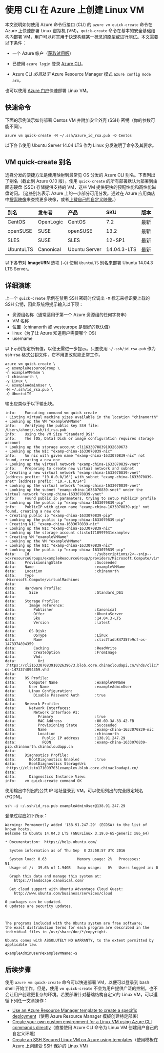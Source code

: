 <properties
   pageTitle="使用 CLI 在 Azure 上创建 Linux VM | Azure"
   description="使用 CLI 在 Azure 上创建 Linux VM。"
   services="virtual-machines-linux"
   documentationCenter=""
   authors="vlivech"
   manager="timlt"
   editor=""/>  


<tags
   ms.service="virtual-machines-linux"
   ms.devlang="NA"
   ms.topic="hero-article"
   ms.tgt_pltfrm="vm-linux"
   ms.workload="infrastructure"
   ms.date="09/08/2016"
   wacn.date=""
   ms.author="v-livech"/>  



# 使用 CLI 在 Azure 上创建 Linux VM

本文说明如何使用 Azure 命令行接口 (CLI) 的 `azure vm quick-create` 命令在 Azure 上快速部署 Linux 虚拟机 (VM)。`quick-create` 命令在基本的安全基础结构内部署 VM，用户可以将其用于快速构建某一概念的原型或进行测试。本文需要以下条件：

- 一个 Azure 帐户（[获取试用版](/pricing/1rmb-trial/)）

- 已使用 `azure login` 登录 [Azure CLI](/documentation/articles/xplat-cli-install/)。

- Azure CLI _必须处于_ Azure Resource Manager 模式 `azure config mode arm`。

也可以使用 [Azure 门户](/documentation/articles/virtual-machines-linux-quick-create-portal/)快速部署 Linux VM。

## 快速命令

下面的示例演示如何部署 Centos VM 并附加安全外壳 (SSH) 密钥（你的参数可能不同）。

    azure vm quick-create -M ~/.ssh/azure_id_rsa.pub -Q Centos

以下各节使用 Ubuntu Server 14.04 LTS 作为 Linux 分发说明了命令及其要求。

## VM quick-create 别名

选择分发的便捷方法是使用映射到最常见 OS 分发的 Azure CLI 别名。下表列出了别名（截止到 Azure 0.10 版）。使用 `quick-create` 的所有部署默认为部署到由固态硬盘 (SSD) 存储提供支持的 VM，这些 VM 提供更快的预配性能和高性能磁盘访问。（这些别名表示 Azure 上的一小部分可用分发。通过在 Azure 应用商店中[搜索映像](/documentation/articles/virtual-machines-linux-cli-ps-findimage/)来查找更多映像，或者[上载自己的自定义映像](/documentation/articles/virtual-machines-linux-create-upload-generic/)。）

| 别名 | 发布者 | 产品 | SKU | 版本 |
|:----------|:----------|:-------------|:------------|:--------|
| CentOS | OpenLogic | CentOS | 7\.2 | 最新 |
| openSUSE | SUSE | openSUSE | 13\.2 | 最新 |
| SLES | SUSE | SLES | 12-SP1 | 最新 |
| UbuntuLTS | Canonical | Ubuntu Server | 14\.04.3-LTS | 最新 |

以下各节对 **ImageURN** 选项 (`-Q`) 使用 `UbuntuLTS` 别名来部署 Ubuntu 14.04.3 LTS Server。

## 详细演练

上一个 `quick-create` 示例在禁用 SSH 密码时仅调出 `-M` 标志来标识要上载的 SSH 公钥，因此系统将提示输入以下项：

- 资源组名称（通常适用于第一个 Azure 资源组的任何字符串）
- VM 名称
- 位置（chinanorth 或 westeurope 是很好的默认值）
- linux（为了让 Azure 知道用户需要哪个 OS）
- username

以下示例指定所有值，以便无需进一步提示。只要使用 `~/.ssh/id_rsa.pub` 作为 ssh-rsa 格式公钥文件，它不用更改就能正常工作。

    azure vm quick-create \
    -g exampleResourceGroup \
    -n exampleVMName \
    -l chinanorth \
    -y Linux \
    -u exampleAdminUser \
    -M ~/.ssh/id_rsa.pub \
    -Q UbuntuLTS

输出应类似于以下输出块。

    info:    Executing command vm quick-create
    + Listing virtual machine sizes available in the location "chinanorth"
    + Looking up the VM "exampleVMName"
    info:    Verifying the public key SSH file: /Users/ahmet/.ssh/id_rsa.pub
    info:    Using the VM Size "Standard_DS1"
    info:    The [OS, Data] Disk or image configuration requires storage account
    + Looking up the storage account cli16330708391032639673
    + Looking up the NIC "examp-china-1633070839-nic"
    info:    An nic with given name "examp-china-1633070839-nic" not found, creating a new one
    + Looking up the virtual network "examp-china-1633070839-vnet"
    info:    Preparing to create new virtual network and subnet
    / Creating a new virtual network "examp-china-1633070839-vnet" [address prefix: "10.0.0.0/16"] with subnet "examp-china-1633070839-snet" [address prefix: "10.+.1.0/24"]
    + Looking up the virtual network "examp-china-1633070839-vnet"
    + Looking up the subnet "examp-china-1633070839-snet" under the virtual network "examp-china-1633070839-vnet"
    info:    Found public ip parameters, trying to setup PublicIP profile
    + Looking up the public ip "examp-china-1633070839-pip"
    info:    PublicIP with given name "examp-china-1633070839-pip" not found, creating a new one
    + Creating public ip "examp-china-1633070839-pip"
    + Looking up the public ip "examp-china-1633070839-pip"
    + Creating NIC "examp-china-1633070839-nic"
    + Looking up the NIC "examp-china-1633070839-nic"
    + Looking up the storage account clisto1710997031examplev
    + Creating VM "exampleVMName"
    + Looking up the VM "exampleVMName"
    + Looking up the NIC "examp-china-1633070839-nic"
    + Looking up the public ip "examp-china-1633070839-pip"
    data:    Id                              :/subscriptions/2<--snip-->d/resourceGroups/exampleResourceGroup/providers/Microsoft.Compute/virtualMachines/exampleVMName
    data:    ProvisioningState               :Succeeded
    data:    Name                            :exampleVMName
    data:    Location                        :chinanorth
    data:    Type                            :Microsoft.Compute/virtualMachines
    data:
    data:    Hardware Profile:
    data:      Size                          :Standard_DS1
    data:
    data:    Storage Profile:
    data:      Image reference:
    data:        Publisher                   :Canonical
    data:        Offer                       :UbuntuServer
    data:        Sku                         :14.04.3-LTS
    data:        Version                     :latest
    data:
    data:      OS Disk:
    data:        OSType                      :Linux
    data:        Name                        :clic7fadb847357e9cf-os-1473374894359
    data:        Caching                     :ReadWrite
    data:        CreateOption                :FromImage
    data:        Vhd:
    data:          Uri                       :https://cli16330708391032639673.blob.core.chinacloudapi.cn/vhds/clic7fadb847357e9cf-os-1473374894359.vhd
    data:
    data:    OS Profile:
    data:      Computer Name                 :exampleVMName
    data:      User Name                     :exampleAdminUser
    data:      Linux Configuration:
    data:        Disable Password Auth       :true
    data:
    data:    Network Profile:
    data:      Network Interfaces:
    data:        Network Interface #1:
    data:          Primary                   :true
    data:          MAC Address               :00-0D-3A-33-42-FB
    data:          Provisioning State        :Succeeded
    data:          Name                      :examp-china-1633070839-nic
    data:          Location                  :chinanorth
    data:            Public IP address       :138.91.247.29
    data:            FQDN                    :examp-china-1633070839-pip.chinanorth.chinacloudapp.cn
    data:
    data:    Diagnostics Profile:
    data:      BootDiagnostics Enabled       :true
    data:      BootDiagnostics StorageUri    :https://clisto1710997031examplev.blob.core.chinacloudapi.cn/
    data:
    data:      Diagnostics Instance View:
    info:    vm quick-create command OK

使用输出中列出的公共 IP 地址登录到 VM。可以使用列出的完全限定域名 (FQDN)。

    ssh -i ~/.ssh/id_rsa.pub exampleAdminUser@138.91.247.29

登录过程应如下所示：

    Warning: Permanently added '138.91.247.29' (ECDSA) to the list of known hosts.
    Welcome to Ubuntu 14.04.3 LTS (GNU/Linux 3.19.0-65-generic x86_64)

    * Documentation:  https://help.ubuntu.com/

      System information as of Thu Sep  8 22:50:57 UTC 2016

      System load: 0.63              Memory usage: 2%   Processes:       81
      Usage of /:  39.6% of 1.94GB   Swap usage:   0%   Users logged in: 0

      Graph this data and manage this system at:
        https://landscape.canonical.com/

      Get cloud support with Ubuntu Advantage Cloud Guest:
        http://www.ubuntu.com/business/services/cloud

    0 packages can be updated.
    0 updates are security updates.



    The programs included with the Ubuntu system are free software;
    the exact distribution terms for each program are described in the
    individual files in /usr/share/doc/*/copyright.

    Ubuntu comes with ABSOLUTELY NO WARRANTY, to the extent permitted by
    applicable law.

    exampleAdminUser@exampleVMName:~$

## 后续步骤

使用 `azure vm quick-create` 命令可以快速部署 VM，以便可以登录到 bash shell 开始工作。但是，使用 `vm quick-create` 不会为用户提供广泛的控制，也不会让用户创建更复杂的环境。若要部署针对基础结构自定义的 Linux VM，可以遵循下列任一文章操作：

- [Use an Azure Resource Manager template to create a specific deployment](/documentation/articles/virtual-machines-linux-cli-deploy-templates/)（使用 Azure Resource Manager 模板创建特定部署）
- [Create your own custom environment for a Linux VM using Azure CLI commands directly](/documentation/articles/virtual-machines-linux-create-cli-complete/)（直接使用 Azure CLI 命令为 Linux VM 创建用户自己的自定义环境）
- [Create an SSH Secured Linux VM on Azure using templates](/documentation/articles/virtual-machines-linux-create-ssh-secured-vm-from-template/)（使用模板在 Azure 上创建受 SSH 保护的 Linux VM）

<!---HONumber=Mooncake_1017_2016-->